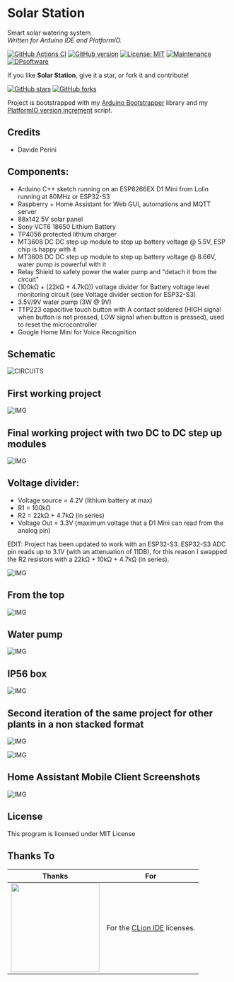 # Solar Station
Smart solar watering system  
_Written for Arduino IDE and PlatformIO._

[![GitHub Actions CI](https://github.com/sblantipodi/solar_station/workflows/GitHub%20Actions%20CI/badge.svg)](https://github.com/sblantipodi/solar_station/actions)
[![GitHub version](https://img.shields.io/github/v/release/sblantipodi/solar_station.svg)](https://github.com/sblantipodi/solar_station/releases)
[![License: MIT](https://img.shields.io/badge/License-MIT-yellow.svg)](https://opensource.org/licenses/MIT)
[![Maintenance](https://img.shields.io/badge/Maintained%3F-yes-green.svg)](https://GitHub.com/sblantipodi/solar_station/graphs/commit-activity)
[![DPsoftware](https://img.shields.io/static/v1?label=DP&message=Software&color=orange)](https://www.dpsoftware.org)

If you like **Solar Station**, give it a star, or fork it and contribute!

[![GitHub stars](https://img.shields.io/github/stars/sblantipodi/solar_station.svg?style=social&label=Star)](https://github.com/sblantipodi/solar_station/stargazers)
[![GitHub forks](https://img.shields.io/github/forks/sblantipodi/solar_station.svg?style=social&label=Fork)](https://github.com/sblantipodi/solar_station/network)

Project is bootstrapped with my [Arduino Bootstrapper](https://github.com/sblantipodi/arduino_bootstrapper) library and my [PlatformIO version increment](https://github.com/sblantipodi/platformio_version_increment) script.

## Credits
- Davide Perini

## Components:
  - Arduino C++ sketch running on an ESP8266EX D1 Mini from Lolin running at 80MHz or ESP32-S3
  - Raspberry + Home Assistant for Web GUI, automations and MQTT server
  - 88x142 5V solar panel
  - Sony VCT6 18650 Lithium Battery
  - TP4056 protected lithium charger
  - MT3608 DC DC step up module to step up battery voltage @ 5.5V, ESP chip is happy with it
  - MT3608 DC DC step up module to step up battery voltage @ 8.66V, water pump is powerful with it
  - Relay Shield to safely power the water pump and "detach it from the circuit"
  - (100kΩ + (22kΩ + 4.7kΩ)) voltage divider for Battery voltage level monitoring circuit (see Voltage divider section for ESP32-S3)
  - 3.5V/9V water pump (3W @ 9V)
  - TTP223 capacitive touch button with A contact soldered (HIGH signal when button is not pressed, 
    LOW signal when button is pressed), used to reset the microcontroller
  - Google Home Mini for Voice Recognition
  
## Schematic  
![CIRCUITS](https://github.com/sblantipodi/solar_station/blob/master/assets/img/fritzing_hardware_project.png)

## First working project
![IMG](https://github.com/sblantipodi/solar_station/blob/master/assets/img/1.jpg)

## Final working project with two DC to DC step up modules
![IMG](https://github.com/sblantipodi/solar_station/blob/master/assets/img/2.jpg)

## Voltage divider:

- Voltage source = 4.2V (lithium battery at max)
- R1 = 100kΩ 
- R2 = 22kΩ + 4.7kΩ (in series)
- Voltage Out = 3.3V (maximum voltage that a D1 Mini can read from the analog pin)

EDIT: Project has been updated to work with an ESP32-S3. ESP32-S3 ADC pin reads up to 3.1V (with an attenuation of 11DB),
for this reason I swapped the R2 resistors with a 22kΩ + 10kΩ + 4.7kΩ (in series).

![IMG](https://github.com/sblantipodi/solar_station/blob/master/assets/img/3b.jpg)

## From the top
![IMG](https://github.com/sblantipodi/solar_station/blob/master/assets/img/4.jpg)

## Water pump
![IMG](https://github.com/sblantipodi/solar_station/blob/master/assets/img/water_pump.jpg)

## IP56 box
![IMG](https://github.com/sblantipodi/solar_station/blob/master/assets/img/5.jpg)

## Second iteration of the same project for other plants in a non stacked format
![IMG](https://github.com/sblantipodi/solar_station/blob/master/assets/img/solar_station_part2.jpg)  

![IMG](https://github.com/sblantipodi/solar_station/blob/master/assets/img/solar_station_part2_front.jpg)


## Home Assistant Mobile Client Screenshots
![IMG](https://github.com/sblantipodi/solar_station/blob/master/assets/img/ha_screenshot_d.jpg)

## License
This program is licensed under MIT License

## Thanks To 
|  Thanks              |  For                           |
|----------------------|--------------------------------|
|<a href="https://www.jetbrains.com/"><img width="200" src="https://raw.githubusercontent.com/sblantipodi/arduino_bootstrapper/master/data/img/jetbrains.png"></a>| For the <a href="https://www.jetbrains.com/clion">CLion IDE</a> licenses.|

